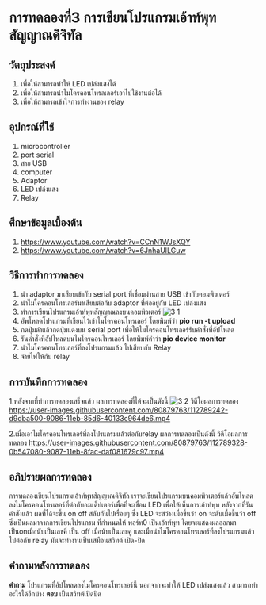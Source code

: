 # การทดลองที่3 การเขียนโปรแกรมเอ้าท์พุทสัญญาณดิจิทัล

## วัตถุประสงค์
1. เพื่อให้สามารถทำให้ LED เปล่งแสงได้
2. เพื่อให้สามารถนำไมโครคอนโทรลเลอร์เอาไปใช้งานต่อได้
3. เพื่อให้สามารถเข้าใจการทำงานของ relay

## อุปกรณ์ที่ใช้
1. microcontroller
2. port serial
3. สาย USB
4. computer
5. Adaptor
6. LED เปล่งแสง
7. Relay

## ศึกษาข้อมูลเบื้องต้น
1. https://www.youtube.com/watch?v=CCnN1WJsXQY
2. https://www.youtube.com/watch?v=6JnhaUILGuw

## วิธีการทำการทดลอง
1. นำ adaptor มาเสียบเข้ากับ serial port ที่เชื่อมผ่านสาย USB เข้ากับคอมพิวเตอร์
2. นำไมโครคอนโทรเลอร์มาเสียบต่อกับ adaptor ที่ต่ออยู่กับ LED เปล่งแสง
3. ทำการเขียนโปรแกรมเอ้าท์พุทสัญญาณลงบนคอมพิวเตอร์ ![3 1](https://user-images.githubusercontent.com/80879763/112788860-0511c480-9086-11eb-9e43-f410d58b88eb.png)
4. อัพโหลดโปรแกรมที่เขียนไว้เข้าไมโครคอนโทรเลอร์ โดยพิมพ์ว่า **pio run -t upload**
5. กดปุ่มดำแล้วกดปุ่มแดงบน serial port เพื่อให้ไมโครคอนโทรเลอร์รับคำสั่งที่อัปโหลด
6. รันคำสั่งที่อัปโหลดบนไมโครคอนโทรเลอร์ โดยพิมพ์คำว่า **pio device monitor**
7. นำไมโครคอนโทรเลอร์ที่ลงโปรแกรมแล้ว ไปเสียบกับ Relay
8. จ่ายไฟให้กับ relay

## การบันทึกการทดลอง
1.หลังจากที่ทำการทดลองเสร็จแล้ว ผลการทดลองที่ได้จะเป็นดังนี้ ![3 2](https://user-images.githubusercontent.com/80879763/112789211-c6303e80-9086-11eb-82a5-d8fd3c22bec5.png)
วิดีโอผลการทดลอง https://user-images.githubusercontent.com/80879763/112789242-d9dba500-9086-11eb-85d6-40133c964de6.mp4

2.เมื่อเอาไมโครคอนโทรเลอร์ที่ลงโปรแกรมแล้วต่อกับrelay ผลการทดลองเป็นดังนี้ 
วิดีโอผลการทดลอง https://user-images.githubusercontent.com/80879763/112789328-0b547080-9087-11eb-8fac-daf081679c97.mp4

## อภิปรายผลการทดลอง
การทดลองเขียนโปรแกรมเอ้าท์พุทสัญญาณดิจิทัล เราจะเขียนโปรแกรมบนคอมพิวเตอร์แล้วอัพโหลดลงไมโครคอนโทรเลอร์ที่ต่อกับอะแด็ปเตอร์เพื่อที่จะเชื่อม LED เพื่อให้เห็นการเอ้าท์พุท หลังจากที่รันคำสังแล้ว ผลที่ได้จะขึ้น on off สลับกันไปเรื่อยๆ ซึ่ง LED จะสว่างเมื่อขึ้นว่า on จะดับเมื่อขึ้นว่า off ซึ่งเป็นผลมาจากการเขียนโปรแกรม ที่กำหนดให้ พอร์ท0 เป็นเอ้าท์พุท โดยจะแสดงผลออกมาเป็นonเมื่อนับเป็นเลขคี่ เป็น off เมื่อนับเป็นเลขคู่
และเมื่อนำไมโครคอนโทรเลอร์ที่ลงโปรแกรมแล้ว ไปต่อกับ relay มันจะทำงานเป็นเสมือนสวิทต์ เปิด-ปิด

## คำถามหลังการทดลอง
**คำถาม** โปรแกรมที่อัปโหลดลงไมโครคอนโทรเลอร์นี้ นอกจากจะทำให้ LED เปล่งแสงแล้ว สามารถทำอะไรได้อีกบ้าง
**ตอบ** เป็นสวิทต์เปิดปิด
